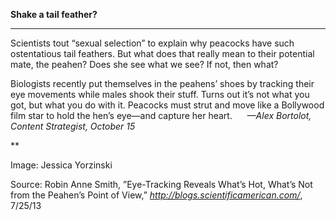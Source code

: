 **Shake a tail feather?**

****

Scientists tout “sexual selection” to explain why peacocks have such ostentatious tail feathers. But what does that really mean to their potential mate, the peahen? Does she see what we see? If not, then what?

Biologists recently put themselves in the peahens’ shoes by tracking their eye movements while males shook their stuff. Turns out it’s not what you got, but what you do with it. Peacocks must strut and move like a Bollywood film star to hold the hen’s eye—and capture her heart.      *—Alex Bortolot, Content Strategist, October 15*

**

Image: Jessica Yorzinski

Source: Robin Anne Smith, ”Eye-Tracking Reveals What’s Hot, What’s Not from the Peahen’s Point of View,” *http://blogs.scientificamerican.com/*, 7/25/13 
